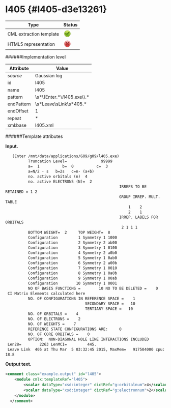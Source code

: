 # l405 {#l405-d3e13261}


| Type                                                                                                                                                                                                  | Status                                                                                                                                                                                                |
|----|----|
| CML extraction template                                                                                                                                                                               | ![](/imgs/Total.png)                                                                                                                                                                                  |
| HTML5 representation                                                                                                                                                                                  | ![](/imgs/None.png)                                                                                                                                                                                   |

######Implementation level

| Attribute                                                                                                                                                                                             | Value                                                                                                                                                                                                 |
|----|----|
| *source*                                                                                                                                                                                              | Gaussian log                                                                                                                                                                                          |
| id                                                                                                                                                                                                    | l405                                                                                                                                                                                                  |
| name                                                                                                                                                                                                  | l405                                                                                                                                                                                                  |
| pattern                                                                                                                                                                                               | \\s\*\\(Enter.\*\\/l405.exe\\).\*                                                                                                                                                                     |
| endPattern                                                                                                                                                                                            | \\s\*Leave\\sLink\\s\*405.\*                                                                                                                                                                          |
| endOffset                                                                                                                                                                                             | 1                                                                                                                                                                                                     |
| repeat                                                                                                                                                                                                | \*                                                                                                                                                                                                    |
| xml:base                                                                                                                                                                                              | l405.xml                                                                                                                                                                                              |

######Template attributes

**Input.**

       (Enter /mnt/data/applications/G09/g09/l405.exe)
              Truncation Level=               99999
              a=  1          b=  0          c=  3
              a=N/2 - s   b=2s   c=n- (a+b)
              no. active orbitals (n)  4
              no. active ELECTRONS (N)=  2
                                                      IRREPS TO BE RETAINED = 1 2
                                                      GROUP IRREP. MULT. TABLE
                                                          1    2
                                                          2    1
                                                      IRREP. LABELS FOR ORBITALS
                                                       2 1 1 1
              BOTTOM WEIGHT=  2     TOP WEIGHT=  8
              Configuration         1 Symmetry 1 1000
              Configuration         2 Symmetry 2 ab00
              Configuration         3 Symmetry 1 0100
              Configuration         4 Symmetry 2 a0b0
              Configuration         5 Symmetry 1 0ab0
              Configuration         6 Symmetry 2 a00b
              Configuration         7 Symmetry 1 0010
              Configuration         8 Symmetry 1 0a0b
              Configuration         9 Symmetry 1 00ab
              Configuration        10 Symmetry 1 0001
              NO OF BASIS FUNCTIONS =        10 NO TO BE DELETED =    0
     CI Matrix Elements calculated here
              NO. OF CONFIGURATIONS IN REFERENCE SPACE =    1
                                       SECONDARY SPACE =   10
                                       TERTIARY SPACE =   10
              NO. OF ORBITALS =    4
              NO. OF ELECTRONS =    2
              NO. OF WEIGHTS =    7
              REFERENCE STATE CONFIGURATIONS ARE:     0
              NO. OF CORE ORBITALS =    0
              OPTION:  NON-DIAGONAL HOLE LINE INTERACTIONS INCLUDED
     Len28=        2263 LenMCI=         445.
     Leave Link  405 at Thu Mar  5 03:32:45 2015, MaxMem=   917504000 cpu:        18.8
      

**Output text.**

```xml
<comment class="example.output" id="l405">
    <module cmlx:templateRef="l405">
        <scalar dataType="xsd:integer" dictRef="g:orbitalnum">4</scalar>
        <scalar dataType="xsd:integer" dictRef="g:electronnum">2</scalar>
    </module>
  </comment>
```
